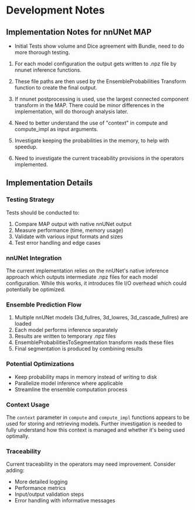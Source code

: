 # Development Notes

## Implementation Notes for nnUNet MAP


* Initial Tests show volume and Dice agreement with Bundle, need to do more thorough testing.

1. For each model configuration the output gets written to .npz file by nnunet inference functions.

2. These file paths are then used by the EnsembleProbabilities Transform function to create the final output.

3. If nnunet postprocessing is used, use the largest connected component transform in the MAP. There could be minor differences in the implementation, will do thorough analysis later.

3. Need to better understand the use of "context" in compute and compute_impl as input arguments.

4. Investigate keeping the probabilities in the memory, to help with speedup.

5. Need to investigate the current traceability provisions in the operators implemented.


## Implementation Details

### Testing Strategy

Tests should be conducted to:
1. Compare MAP output with native nnUNet output
2. Measure performance (time, memory usage)
3. Validate with various input formats and sizes
4. Test error handling and edge cases


### nnUNet Integration

The current implementation relies on the nnUNet's native inference approach which outputs intermediate .npz files for each model configuration. While this works, it introduces file I/O overhead which could potentially be optimized.

### Ensemble Prediction Flow

1. Multiple nnUNet models (3d_fullres, 3d_lowres, 3d_cascade_fullres) are loaded
2. Each model performs inference separately
3. Results are written to temporary .npz files
4. EnsembleProbabilitiesToSegmentation transform reads these files
5. Final segmentation is produced by combining results

### Potential Optimizations

- Keep probability maps in memory instead of writing to disk
- Parallelize model inference where applicable
- Streamline the ensemble computation process

### Context Usage

The `context` parameter in `compute` and `compute_impl` functions appears to be used for storing and retrieving models. Further investigation is needed to fully understand how this context is managed and whether it's being used optimally.

### Traceability

Current traceability in the operators may need improvement. Consider adding:

- More detailed logging
- Performance metrics
- Input/output validation steps
- Error handling with informative messages

